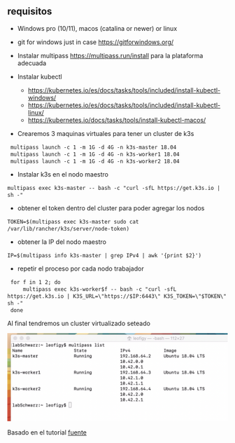 
## requisitos

- Windows pro (10/11), macos (catalina or newer) or linux
- git for windows just in case https://gitforwindows.org/
- Instalar multipass https://multipass.run/install para la plataforma adecuada
- Instalar kubectl
  -  https://kubernetes.io/es/docs/tasks/tools/included/install-kubectl-windows/
  -  https://kubernetes.io/es/docs/tasks/tools/included/install-kubectl-linux/
  -  https://kubernetes.io/docs/tasks/tools/install-kubectl-macos/

- Crearemos 3 maquinas virtuales para tener un cluster de k3s 

```
 multipass launch -c 1 -m 1G -d 4G -n k3s-master 18.04
 multipass launch -c 1 -m 1G -d 4G -n k3s-worker1 18.04
 multipass launch -c 1 -m 1G -d 4G -n k3s-worker2 18.04
```
- Instalar k3s en el nodo maestro

```
multipass exec k3s-master -- bash -c "curl -sfL https://get.k3s.io | sh -"
```
- obtener el token dentro del cluster para poder agregar los nodos

```
TOKEN=$(multipass exec k3s-master sudo cat /var/lib/rancher/k3s/server/node-token)
```
- obtener la IP del nodo maestro 
```
IP=$(multipass info k3s-master | grep IPv4 | awk '{print $2}')
```
- repetir el proceso por cada nodo trabajador
```
 for f in 1 2; do
     multipass exec k3s-worker$f -- bash -c "curl -sfL https://get.k3s.io | K3S_URL=\"https://$IP:6443\" K3S_TOKEN=\"$TOKEN\" sh -"
 done
```

Al final tendremos un cluster virtualizado seteado 

![cluster](vms.png)


Basado en el tutorial [fuente](https://andreipope.github.io/tutorials/create-a-cluster-with-multipass-and-k3s.html)
